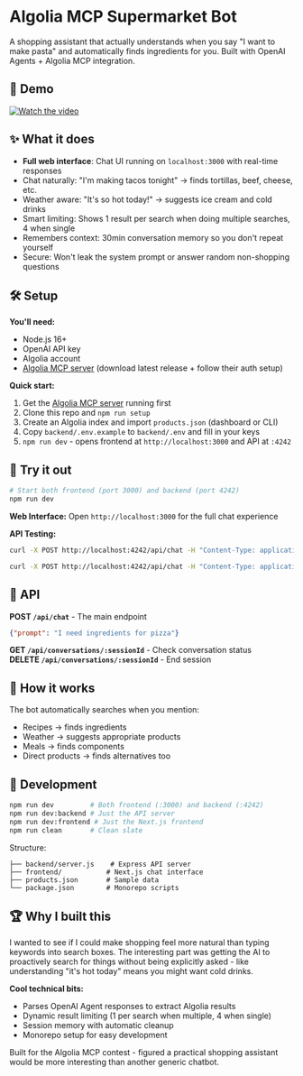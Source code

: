 # Algolia MCP Supermarket Bot

A shopping assistant that actually understands when you say "I want to make pasta" and automatically finds ingredients for you. Built with OpenAI Agents + Algolia MCP integration.

## 🎥 Demo

[![Watch the video](https://img.youtube.com/vi/uFwB4Re9BrQ/maxresdefault.jpg)](https://youtu.be/uFwB4Re9BrQ)

## ✨ What it does

- **Full web interface**: Chat UI running on `localhost:3000` with real-time responses
- Chat naturally: "I'm making tacos tonight" → finds tortillas, beef, cheese, etc.
- Weather aware: "It's so hot today!" → suggests ice cream and cold drinks  
- Smart limiting: Shows 1 result per search when doing multiple searches, 4 when single
- Remembers context: 30min conversation memory so you don't repeat yourself
- Secure: Won't leak the system prompt or answer random non-shopping questions

## 🛠 Setup

**You'll need:**
- Node.js 16+
- OpenAI API key
- Algolia account
- [Algolia MCP server](https://github.com/algolia/mcp-node) (download latest release + follow their auth setup)

**Quick start:**
1. Get the [Algolia MCP server](https://github.com/algolia/mcp-node) running first
2. Clone this repo and `npm run setup`
3. Create an Algolia index and import `products.json` (dashboard or CLI)
4. Copy `backend/.env.example` to `backend/.env` and fill in your keys
5. `npm run dev` - opens frontend at `http://localhost:3000` and API at `:4242`

## 🎯 Try it out

```bash
# Start both frontend (port 3000) and backend (port 4242)
npm run dev
```

**Web Interface:** Open `http://localhost:3000` for the full chat experience

**API Testing:**
```bash
curl -X POST http://localhost:4242/api/chat -H "Content-Type: application/json" -d '{"prompt": "I want to make chocolate cake"}'

curl -X POST http://localhost:4242/api/chat -H "Content-Type: application/json" -d '{"prompt": "Its really hot today!"}'
```

## 📡 API

**POST `/api/chat`** - The main endpoint
```json
{"prompt": "I need ingredients for pizza"}
```

**GET `/api/conversations/:sessionId`** - Check conversation status  
**DELETE `/api/conversations/:sessionId`** - End session

## 🤖 How it works

The bot automatically searches when you mention:
- Recipes → finds ingredients
- Weather → suggests appropriate products  
- Meals → finds components
- Direct products → finds alternatives too

## 🔧 Development

```bash
npm run dev         # Both frontend (:3000) and backend (:4242)
npm run dev:backend # Just the API server
npm run dev:frontend # Just the Next.js frontend
npm run clean       # Clean slate
```

Structure:
```
├── backend/server.js    # Express API server
├── frontend/           # Next.js chat interface
├── products.json       # Sample data
└── package.json        # Monorepo scripts
```

## 🏆 Why I built this

I wanted to see if I could make shopping feel more natural than typing keywords into search boxes. The interesting part was getting the AI to proactively search for things without being explicitly asked - like understanding "it's hot today" means you might want cold drinks.

**Cool technical bits:**
- Parses OpenAI Agent responses to extract Algolia results  
- Dynamic result limiting (1 per search when multiple, 4 when single)
- Session memory with automatic cleanup
- Monorepo setup for easy development

Built for the Algolia MCP contest - figured a practical shopping assistant would be more interesting than another generic chatbot.
